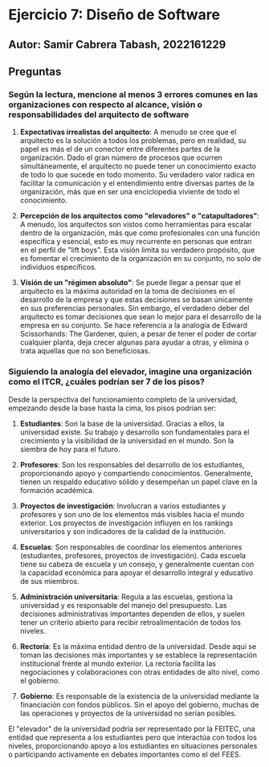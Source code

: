 # Ejercicio 7: Diseño de Software

## Autor: Samir Cabrera Tabash, 2022161229

## Preguntas

### Según la lectura, mencione al menos 3 errores comunes en las organizaciones con respecto al alcance, visión o responsabilidades del arquitecto de software

1. **Expectativas irrealistas del arquitecto**: A menudo se cree que el arquitecto es la solución a todos los problemas, pero en realidad, su papel es más el de un conector entre diferentes partes de la organización. Dado el gran número de procesos que ocurren simultáneamente, el arquitecto no puede tener un conocimiento exacto de todo lo que sucede en todo momento. Su verdadero valor radica en facilitar la comunicación y el entendimiento entre diversas partes de la organización, más que en ser una enciclopedia viviente de todo el conocimiento.

2. **Percepción de los arquitectos como "elevadores" o "catapultadores"**: A menudo, los arquitectos son vistos como herramientas para escalar dentro de la organización, más que como profesionales con una función específica y esencial, esto es muy recurrente en personas que entran en el perfil de "lift boys". Esta visión limita su verdadero propósito, que es fomentar el crecimiento de la organización en su conjunto, no solo de individuos específicos.

3. **Visión de un "régimen absoluto"**: Se puede llegar a pensar que el arquitecto es la máxima autoridad en la toma de decisiones en el desarrollo de la empresa y que estas decisiones se basan únicamente en sus preferencias personales. Sin embargo, el verdadero deber del arquitecto es tomar decisiones que sean lo mejor para el desarrollo de la empresa en su conjunto. Se hace referencia a la analogía de Edward Scissorhands: The Gardener, quien, a pesar de tener el poder de cortar cualquier planta, deja crecer algunas para ayudar a otras, y elimina o trata aquellas que no son beneficiosas.

### Siguiendo la analogía del elevador, imagine una organización como el ITCR, ¿cuáles podrían ser 7 de los pisos?

Desde la perspectiva del funcionamiento completo de la universidad, empezando desde la base hasta la cima, los pisos podrían ser:

1. **Estudiantes**: Son la base de la universidad. Gracias a ellos, la universidad existe. Su trabajo y desarrollo son fundamentales para el crecimiento y la visibilidad de la universidad en el mundo. Son la siembra de hoy para el futuro.

2. **Profesores**: Son los responsables del desarrollo de los estudiantes, proporcionando apoyo y compartiendo conocimientos. Generalmente, tienen un respaldo educativo sólido y desempeñan un papel clave en la formación académica.

3. **Proyectos de investigación**: Involucran a varios estudiantes y profesores y son uno de los elementos más visibles hacia el mundo exterior. Los proyectos de investigación influyen en los rankings universitarios y son indicadores de la calidad de la institución.

4. **Escuelas**: Son responsables de coordinar los elementos anteriores (estudiantes, profesores, proyectos de investigación). Cada escuela tiene su cabeza de escuela y un consejo, y generalmente cuentan con la capacidad económica para apoyar el desarrollo integral y educativo de sus miembros.

5. **Administración universitaria**: Regula a las escuelas, gestiona la universidad y es responsable del manejo del presupuesto. Las decisiones administrativas importantes dependen de ellos, y suelen tener un criterio abierto para recibir retroalimentación de todos los niveles.

6. **Rectoría**: Es la máxima entidad dentro de la universidad. Desde aquí se toman las decisiones más importantes y se establece la representación institucional frente al mundo exterior. La rectoría facilita las negociaciones y colaboraciones con otras entidades de alto nivel, como el gobierno.

7. **Gobierno**: Es responsable de la existencia de la universidad mediante la financiación con fondos públicos. Sin el apoyo del gobierno, muchas de las operaciones y proyectos de la universidad no serían posibles.

El "elevador" de la universidad podría ser representado por la FEITEC, una entidad que representa a los estudiantes pero que interactúa con todos los niveles, proporcionando apoyo a los estudiantes en situaciones personales o participando activamente en debates importantes como el del FEES.
